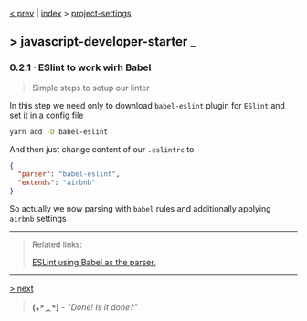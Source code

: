[< prev][1] | [index][2] > [project-settings][1]

## \> javascript-developer-starter _
### 0.2.1 ⋅ ESlint to work wirh Babel
>Simple steps to setup our linter

In this step we need only to download `babel-eslint` plugin for `ESlint`
and set it in a config file
```bash
yarn add -D babel-eslint
```
And then just change content of our `.eslintrc` to
```json
{
  "parser": "babel-eslint",
  "extends": "airbnb"
}
```
So actually we now parsing with `babel` rules and additionally applying `airbnb` settings

---
> Related links:
>
>[ESLint using Babel as the parser.][5]
---
[> next][4]

>**(⁎˃ᆺ˂)** - *"Done! Is it done?"*

[1]: https://github.com/Atre/javascript-developer-starter/tree/project-setup/babel
[2]: https://github.com/Atre/javascript-developer-starter
[3]: https://github.com/Atre/javascript-developer-starter/tree/project-setup/index
[4]: https://github.com/Atre/javascript-developer-starter/tree/project-settings/index

[5]: https://github.com/babel/babel-eslint
